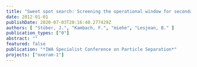 ```yaml
---
title: "Sweet spot search: Screening the operational window for secondary effluent filtration (Poster)."
date: 2012-01-01
publishDate: 2020-07-03T20:16:40.277429Z
authors: [ "Stüber, J.", "Kambach, F.", "miehe", "Lesjean, B." ]
publication_types: ["0"]
abstract: ""
featured: false
publication: "*IWA Specialist Conference on Particle Separation*"
projects: ["oxeram-1"]
---
```


